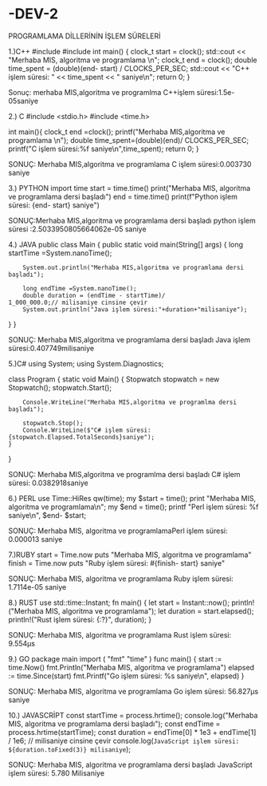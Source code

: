 # -DEV-2
PROGRAMLAMA DİLLERİNİN İŞLEM SÜRELERİ

1.)C++
#include <iostream>
 #include <ctime>
 int main() {
 clock_t start = clock();
 std::cout << "Merhaba MIS, algoritma ve programlama \n";
 clock_t end = clock();
 double time_spent = (double)(end- start) /
 CLOCKS_PER_SEC;
 std::cout << "C++ işlem süresi: " << time_spent << "
 saniye\n";
 return 0;
 }

Sonuç: merhaba MIS,algoritma ve programlma 
C++işlem süresi:1.5e-05saniye

2.) C
#include <stdio.h>
#include <time.h>

int main(){
  clock_t end =clock();
  printf("Merhaba MIS,algoritma ve programlama \n");
  double time_spent=(double)(end)/
CLOCKS_PER_SEC;
  printf("C işlem süresi:%f saniye\n",time_spent);
  return 0;
}

SONUÇ: Merhaba MIS,algoritma ve programlama 
C işlem süresi:0.003730 saniye

3.) PYTHON
import time
 start = time.time()
 print("Merhaba MIS, algoritma ve programlama
 dersi başladı")
 end = time.time()
 print(f"Python işlem süresi: {end- start} saniye")
 
SONUÇ:Merhaba MIS,algoritma ve programlama dersi başladı
python işlem süresi :2.5033950805664062e-05 saniye

4.) JAVA
public class Main {
    public static void main(String[] args) {
        long startTime =System.nanoTime();
        
        System.out.println("Merhaba MIS,algoritma ve programlama dersi başladı");
        
        long endTime =System.nanoTime();
        double duration = (endTime - startTime)/
    1_000_000.0;// milisaniye cinsine çevir
        System.out.println("Java işlem süresi:"+duration+"milisaniye");
  }
}

SONUÇ: Merhaba MIS,algoritma ve programlama dersi başladı
Java işlem süresi:0.407749milisaniye

5.)C#
using System;
using System.Diagnostics;

class Program
{
    static void Main()
    {
        Stopwatch stopwatch = new Stopwatch();
        stopwatch.Start();
        
        Console.WriteLine("Merhaba MIS,algoritma ve programlma dersi başladı");
        
        stopwatch.Stop();
        Console.WriteLine($"C# işlem süresi: {stopwatch.Elapsed.TotalSeconds}saniye");
    }
}

SONUÇ: Merhaba MIS,algoritma ve programlma dersi başladı
C# işlem süresi: 0.0382918saniye

6.) PERL
use Time::HiRes qw(time);
 my $start = time();
 print "Merhaba MIS, algoritma ve programlama\n";
 my $end = time();
 printf "Perl işlem süresi: %f saniye\n", $end- $start;
 
SONUÇ: Merhaba MIS, algoritma ve programlamaPerl işlem süresi: 0.000013 saniye

7.)RUBY
start = Time.now
 puts "Merhaba MIS, algoritma ve programlama"
 finish = Time.now
 puts "Ruby işlem süresi: #{finish- start} saniye"
 
SONUÇ: Merhaba MIS, algoritma ve programlama
Ruby işlem süresi: 1.7114e-05 saniye

8.) RUST
use std::time::Instant;
 fn main() {
 let start = Instant::now();
 println!("Merhaba MIS, algoritma ve programlama");
 let duration = start.elapsed();
 println!("Rust işlem süresi: {:?}", duration);
 }
 
 SONUÇ: Merhaba MIS, algoritma ve programlama
Rust işlem süresi: 9.554µs

9.) GO
package main
 import (
 "fmt"
 "time"
 )
 func main() {
 start := time.Now()
 fmt.Println("Merhaba MIS, algoritma ve programlama")
 elapsed := time.Since(start)
 fmt.Printf("Go işlem süresi: %s saniye\n", elapsed)
 }
 
SONUÇ: Merhaba MIS, algoritma ve programlama
Go işlem süresi: 56.827µs saniye

10.) JAVASCRİPT
const startTime = process.hrtime();
 console.log("Merhaba MIS, algoritma ve programlama dersi
 başladı");
 const endTime = process.hrtime(startTime);
 const duration = endTime[0] * 1e3 + endTime[1] / 1e6; //
 milisaniye cinsine çevir
 console.log(`JavaScript işlem süresi: ${duration.toFixed(3)} milisaniye`);
 
SONUÇ: Merhaba MIS, algoritma ve programlama dersi başladı
JavaScript işlem süresi: 5.780
 Milisaniye


 





